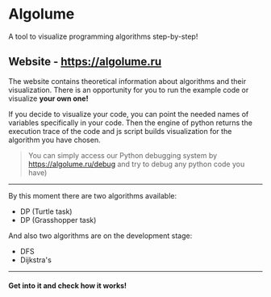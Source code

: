 # Algolume
A tool to visualize programming algorithms step-by-step!

## Website - https://algolume.ru
The website contains theoretical information about algorithms and their visualization.
There is an opportunity for you to run the example code or visualize **your own one!** 

If you decide to visualize your code, you can point the needed names of variables specifically in your code. 
Then the engine of python returns the execution trace of the code and js script builds visualization for the algorithm you have chosen.

> You can simply access our Python debugging system by https://algolume.ru/debug and try to debug any python code you have)

---

By this moment there are two algorithms available:
- DP (Turtle task)
- DP (Grasshopper task)

And also two algorithms are on the development stage:
- DFS
- Dijkstra's

---

#### Get into it and check how it works!
